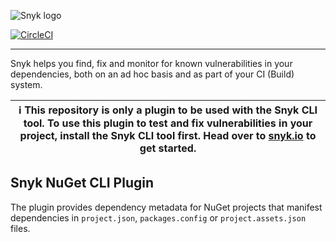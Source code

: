 ![Snyk logo](https://snyk.io/style/asset/logo/snyk-print.svg)

[![CircleCI](https://dl.circleci.com/status-badge/img/gh/snyk/snyk-nuget-plugin/tree/main.svg?style=svg)](https://dl.circleci.com/status-badge/redirect/gh/snyk/snyk-nuget-plugin/tree/main)

***

Snyk helps you find, fix and monitor for known vulnerabilities in your dependencies, both on an ad hoc basis and as part of your CI (Build) system.

| :information_source: This repository is only a plugin to be used with the Snyk CLI tool. To use this plugin to test and fix vulnerabilities in your project, install the Snyk CLI tool first. Head over to [snyk.io](https://github.com/snyk/snyk) to get started. |
| --- |

## Snyk NuGet CLI Plugin

The plugin provides dependency metadata for NuGet projects that manifest dependencies in `project.json`, `packages.config` or `project.assets.json` files.